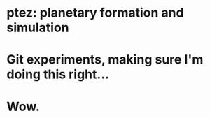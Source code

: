 # ptez: planetary formation and simulation
# Git experiments, making sure I'm doing this right...
#  Wow.
#
